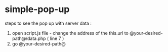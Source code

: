 # simple-pop-up
steps to see the pop up with server data : 
1. open script.js file - change the address of the this.url to @your-desired-path@/data.php ( line 7 )
2. go @your-desired-path@
